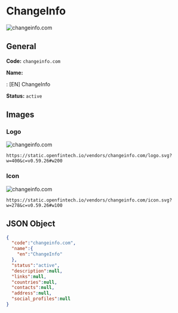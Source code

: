 
# ChangeInfo 
![changeinfo.com](https://static.openfintech.io/vendors/changeinfo.com/logo.svg?w=400&c=v0.59.26#w200)  

## General 
 
**Code:** `changeinfo.com` 
 
**Name:** 
 
:	[EN] ChangeInfo 
 
**Status:** `active` 
 

## Images 

### Logo 
 
![changeinfo.com](https://static.openfintech.io/vendors/changeinfo.com/logo.svg?w=400&c=v0.59.26#w200)  

```
https://static.openfintech.io/vendors/changeinfo.com/logo.svg?w=400&c=v0.59.26#w200
```  

### Icon 
 
![changeinfo.com](https://static.openfintech.io/vendors/changeinfo.com/icon.svg?w=278&c=v0.59.26#w100)  

```
https://static.openfintech.io/vendors/changeinfo.com/icon.svg?w=278&c=v0.59.26#w100
```  

## JSON Object 

```json
{
  "code":"changeinfo.com",
  "name":{
    "en":"ChangeInfo"
  },
  "status":"active",
  "description":null,
  "links":null,
  "countries":null,
  "contacts":null,
  "address":null,
  "social_profiles":null
}
```  
